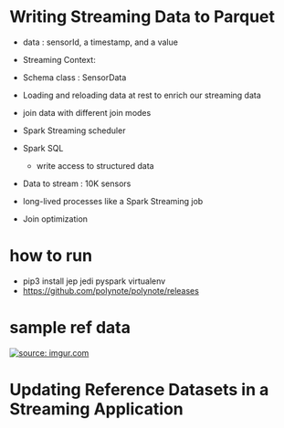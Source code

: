 # Writing Streaming Data to Parquet
- data : sensorId, a timestamp, and a value
-  Streaming Context:
- Schema class : SensorData 
- Loading and reloading data at rest to enrich our streaming data
- join data with different join modes
- Spark Streaming scheduler

- Spark SQL
    - write access to structured data 


- Data to stream : 10K sensors 

- long-lived processes like a Spark Streaming job


- Join optimization 



# how to run 
- pip3 install jep jedi pyspark virtualenv
- https://github.com/polynote/polynote/releases




# sample ref data 
<a href="https://imgur.com/NpET70l"><img src="https://i.imgur.com/NpET70l.png" title="source: imgur.com" /></a>


# Updating Reference Datasets in a Streaming Application
